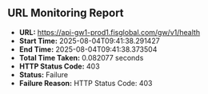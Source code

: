 ## URL Monitoring Report

- **URL:** https://api-gw1-prod1.fisglobal.com/gw/v1/health
- **Start Time:** 2025-08-04T09:41:38.291427
- **End Time:** 2025-08-04T09:41:38.373504
- **Total Time Taken:** 0.082077 seconds
- **HTTP Status Code:** 403
- **Status:** Failure
- **Failure Reason:** HTTP Status Code: 403
